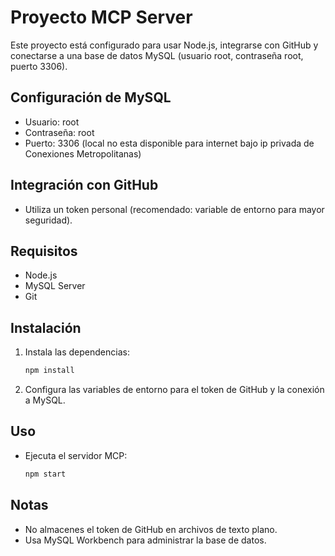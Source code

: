# Proyecto MCP Server

Este proyecto está configurado para usar Node.js, integrarse con GitHub y conectarse a una base de datos MySQL (usuario root, contraseña root, puerto 3306).

## Configuración de MySQL
- Usuario: root
- Contraseña: root
- Puerto: 3306 (local no esta disponible para internet bajo ip privada de Conexiones Metropolitanas)

## Integración con GitHub
- Utiliza un token personal (recomendado: variable de entorno para mayor seguridad).

## Requisitos
- Node.js
- MySQL Server
- Git

## Instalación
1. Instala las dependencias:
   ```sh
   npm install
   ```
2. Configura las variables de entorno para el token de GitHub y la conexión a MySQL.

## Uso
- Ejecuta el servidor MCP:
   ```sh
   npm start
   ```

## Notas
- No almacenes el token de GitHub en archivos de texto plano.
- Usa MySQL Workbench para administrar la base de datos.
